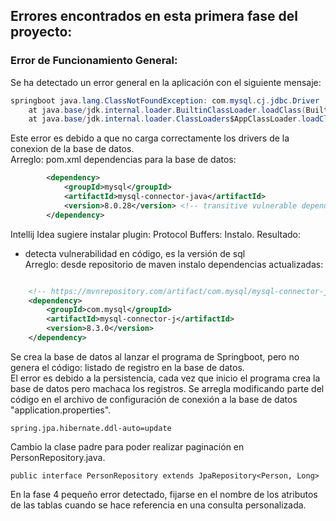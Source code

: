
## Errores encontrados en esta primera fase del proyecto:

### Error de Funcionamiento General:

Se ha detectado un error general en la aplicación con el siguiente mensaje:
```java
springboot java.lang.ClassNotFoundException: com.mysql.cj.jdbc.Driver
	at java.base/jdk.internal.loader.BuiltinClassLoader.loadClass(BuiltinClassLoader.java:641)
	at java.base/jdk.internal.loader.ClassLoaders$AppClassLoader.loadClass(ClassLoaders.java:188)
```
Este error es debido a que no carga correctamente los drivers de la conexion de la base de datos.  
Arreglo: pom.xml dependencias para la base de datos:
```xml
   		<dependency>
			<groupId>mysql</groupId>
			<artifactId>mysql-connector-java</artifactId>
			<version>8.0.28</version> <!-- transitive vulnerable dependency maven -->
		</dependency>
```


Intellij Idea sugiere instalar plugin: Protocol Buffers: Instalo. Resultado:
- detecta vulnerabilidad en código, es la versión de sql <!-- transitive vulnerable dependency maven -->  
  Arreglo: desde repositorio de maven instalo dependencias actualizadas:
```xml

    <!-- https://mvnrepository.com/artifact/com.mysql/mysql-connector-j -->
    <dependency>
        <groupId>com.mysql</groupId>
        <artifactId>mysql-connector-j</artifactId>
        <version>8.3.0</version>
    </dependency>
```

Se crea la base de datos al lanzar el programa de Springboot, pero no genera el código: listado de registro en la base de datos.  
El error es debido a la persistencia, cada vez que inicio el programa crea la base de datos pero machaca los registros. Se arregla modificando parte del código en el archivo de configuración de conexión a la base de datos "application.properties".
```
spring.jpa.hibernate.ddl-auto=update

```
Cambio la clase padre para poder realizar paginación en PersonRepository.java.
```
public interface PersonRepository extends JpaRepository<Person, Long>
```
En la fase 4 pequeño error detectado, fijarse en el nombre de los atributos de las tablas cuando se hace referencia en una consulta personalizada.
